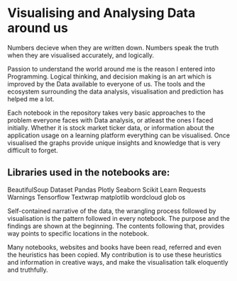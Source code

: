 # Visualising and Analysing Data around us #

Numbers decieve when they are written down. Numbers speak the truth when they are visualised accurately, and logically.

Passion to understand the world around me is the reason I entered into Programming. Logical thinking, and decision making is an art which is improved
by the Data available to everyone of us. The tools and the ecosystem surrounding the data analysis, visualisation and prediction has helped me a lot. 

Each notebook in the repository takes very basic approaches to the problem everyone faces with Data analysis, or atleast the ones I faced initially.
Whether it is stock market ticker data, or information about the application usage on a learning platform everything can be visualised. Once visualised
the graphs provide unique insights and knowledge that is very difficult to forget. 

## Libraries used in the notebooks are:

BeautifulSoup
Dataset
Pandas
Plotly
Seaborn
Scikit Learn
Requests
Warnings
Tensorflow
Textwrap
matplotlib
wordcloud
glob
os

Self-contained narrative of the data, the wrangling process followed by visualisation is the pattern followed in every notebook. The purpose
and the findings are shown at the beginning. The contents following that, provides way points to specific locations in the notebook. 

Many notebooks, websites and books have been read, referred and even the heuristics has been copied. My contribution is to use these heuristics and
information in creative ways, and make the visualisation talk eloquently and truthfully. 
